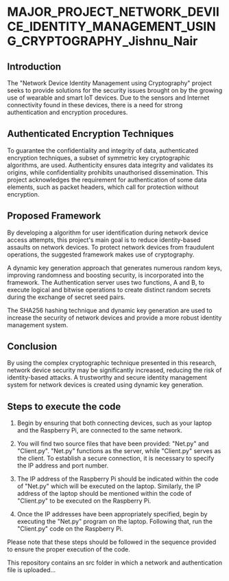 # MAJOR_PROJECT_NETWORK_DEVIICE_IDENTITY_MANAGEMENT_USING_CRYPTOGRAPHY_Jishnu_Nair

## Introduction
The "Network Device Identity Management using Cryptography" project seeks to provide solutions for the security issues brought on by the growing use of wearable and smart IoT devices. Due to the sensors and Internet connectivity found in these devices, there is a need for strong authentication and encryption procedures.

## Authenticated Encryption Techniques
To guarantee the confidentiality and integrity of data, authenticated encryption techniques, a subset of symmetric key cryptographic algorithms, are used. Authenticity ensures data integrity and validates its origins, while confidentiality prohibits unauthorised dissemination. This project acknowledges the requirement for authentication of some data elements, such as packet headers, which call for protection without encryption.

## Proposed Framework
By developing a algorithm for user identification during network device access attempts, this project's main goal is to reduce identity-based assaults on network devices. To protect network devices from fraudulent operations, the suggested framework makes use of cryptography.

A dynamic key generation approach that generates numerous random keys, improving randomness and boosting security, is incorporated into the framework. The Authentication server uses two functions, A and B, to execute logical and bitwise operations to create distinct random secrets during the exchange of secret seed pairs. 

The SHA256 hashing technique and dynamic key generation are used to increase the security of network devices and provide a more robust identity management system.

## Conclusion
By using the complex cryptographic technique presented in this research, network device security may be significantly increased, reducing the risk of identity-based attacks. A trustworthy and secure identity management system for network devices is created using dynamic key generation.

## Steps to execute the code

1. Begin by ensuring that both connecting devices, such as your laptop and the Raspberry Pi, are connected to the same network.

2. You will find two source files that have been provided: "Net.py" and "Client.py". "Net.py" functions as the server, while "Client.py" serves as the client. To establish a secure connection, it is necessary to specify the IP address and port number.

3. The IP address of the Raspberry Pi should be indicated within the code of "Net.py" which will be executed on the laptop. Similarly, the IP address of the laptop should be mentioned within the code of "Client.py" to be executed on the Raspberry Pi.

4. Once the IP addresses have been appropriately specified, begin by executing the "Net.py" program on the laptop. Following that, run the "Client.py" code on the Raspberry Pi.

Please note that these steps should be followed in the sequence provided to ensure the proper execution of the code.


This repository contains an src folder in which a network and authentication file is uploaded...



